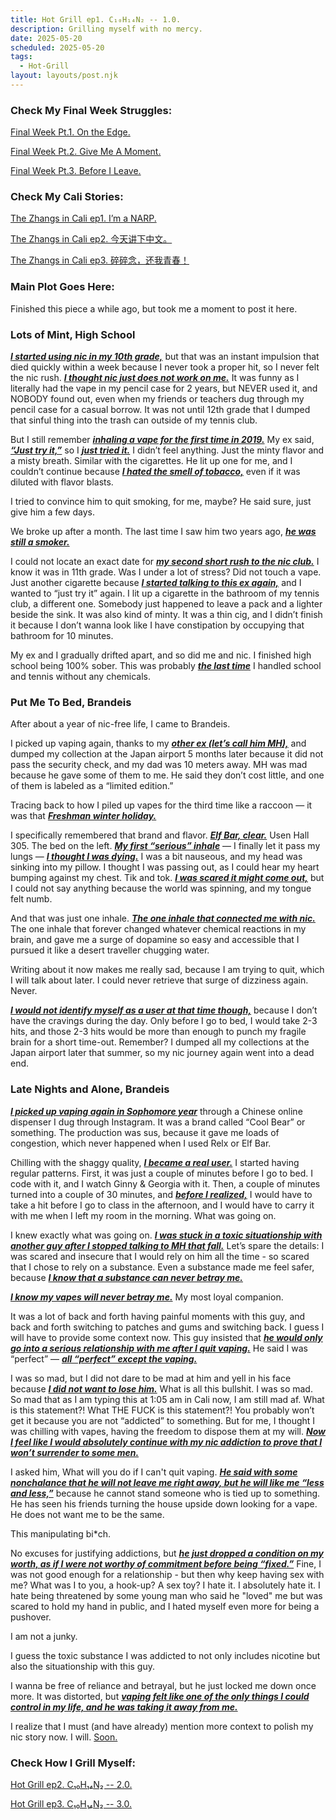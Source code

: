 ```yaml
---
title: Hot Grill ep1. C₁₀H₁₄N₂ -- 1.0.
description: Grilling myself with no mercy.
date: 2025-05-20
scheduled: 2025-05-20
tags:
  - Hot-Grill
layout: layouts/post.njk
---
```


<h3>Check My Final Week Struggles:</h3>
<a href="{{ '/posts/spring2025finalweekpt1/' | url }}">Final Week Pt.1. On the Edge.</a>

<a href="{{ '/posts/spring2025finalweekpt2/' | url }}">Final Week Pt.2. Give Me A Moment.</a>

<a href="{{ '/posts/spring2025finalweekpt3/' | url }}">Final Week Pt.3. Before I Leave.</a>

<h3>Check My Cali Stories:</h3>
<a href="{{ '/posts/calistoryep1/' | url }}">The Zhangs in Cali ep1. I’m a NARP.</a>

<a href="{{ '/posts/calistoryep2/' | url }}">The Zhangs in Cali ep2. 今天讲下中文。</a>

<a href="{{ '/posts/calistoryep3/' | url }}">The Zhangs in Cali ep3. 碎碎念，还我青春！</a>

<h3>Main Plot Goes Here:</h3>

Finished this piece a while ago, but took me a moment to post it here.

<h3>Lots of Mint, High School</h3>

***<u>I started using nic in my 10th grade,***</u> but that was an instant impulsion that died quickly within a week because I never took a proper hit, so I never felt the nic rush. ***<u>I thought nic just does not work on me.***</u> It was funny as I literally had the vape in my pencil case for 2 years, but NEVER used it, and NOBODY found out, even when my friends or teachers dug through my pencil case for a casual borrow. It was not until 12th grade that I dumped that sinful thing into the trash can outside of my tennis club.

But I still remember ***<u>inhaling a vape for the first time in 2019.***</u> My ex said, ***<u>“Just try it,”***</u> so I ***<u>just tried it.***</u> I didn’t feel anything. Just the minty flavor and a misty breath. Similar with the cigarettes. He lit up one for me, and I couldn’t continue because ***<u>I hated the smell of tobacco,***</u> even if it was diluted with flavor blasts.

I tried to convince him to quit smoking, for me, maybe? He said sure, just give him a few days.

We broke up after a month. The last time I saw him two years ago, ***<u>he was still a smoker.***</u>

I could not locate an exact date for ***<u>my second short rush to the nic club.***</u> I know it was in 11th grade. Was I under a lot of stress? Did not touch a vape. Just another cigarette because ***<u>I started talking to this ex again,***</u> and I wanted to “just try it” again. I lit up a cigarette in the bathroom of my tennis club, a different one. Somebody just happened to leave a pack and a lighter beside the sink. It was also kind of minty. It was a thin cig, and I didn’t finish it because I don’t wanna look like I have constipation by occupying that bathroom for 10 minutes.

My ex and I gradually drifted apart, and so did me and nic. I finished high school being 100% sober. This was probably ***<u>the last time***</u> I handled school and tennis without any chemicals.

<h3>Put Me To Bed, Brandeis</h3>

After about a year of nic-free life, I came to Brandeis.

I picked up vaping again, thanks to my ***<u>other ex (let’s call him MH),***</u> and dumped my collection at the Japan airport 5 months later because it did not pass the security check, and my dad was 10 meters away. MH was mad because he gave some of them to me. He said they don’t cost little, and one of them is labeled as a  “limited edition.”

Tracing back to how I piled up vapes for the third time like a raccoon — it was that ***<u>Freshman winter holiday.***</u>

I specifically remembered that brand and flavor. ***<u>Elf Bar, clear.***</u> Usen Hall 305. The bed on the left. ***<u>My first “serious” inhale***</u> — I finally let it pass my lungs — ***<u>I thought I was dying.***</u> I was a bit nauseous, and my head was sinking into my pillow. I thought I was passing out, as I could hear my heart bumping against my chest. Tik and tok. ***<u>I was scared it might come out,***</u> but I could not say anything because the world was spinning, and my tongue felt numb.

And that was just one inhale. ***<u>The one inhale that connected me with nic.***</u> The one inhale that forever changed whatever chemical reactions in my brain, and gave me a surge of dopamine so easy and accessible that I pursued it like a desert traveller chugging water.

Writing about it now makes me really sad, because I am trying to quit, which I will talk about later. I could never retrieve that surge of dizziness again. Never.

***<u>I would not identify myself as a user at that time though,***</u> because I don’t have the cravings during the day. Only before I go to bed, I would take 2-3 hits, and those 2-3 hits would be more than enough to punch my fragile brain for a short time-out. Remember? I dumped all my collections at the Japan airport later that summer, so my nic journey again went into a dead end.

<h3>Late Nights and Alone, Brandeis</h3>

***<u>I picked up vaping again in Sophomore year***</u> through a Chinese online dispenser I dug through Instagram. It was a brand called “Cool Bear” or something. The production was sus, because it gave me loads of congestion, which never happened when I used Relx or Elf Bar.

Chilling with the shaggy quality, ***<u>I became a real user.***</u> I started having regular patterns. First, it was just a couple of minutes before I go to bed. I code with it, and I watch Ginny & Georgia with it. Then, a couple of minutes turned into a couple of 30 minutes, and ***<u>before I realized,***</u> I would have to take a hit before I go to class in the afternoon, and I would have to carry it with me when I left my room in the morning. What was going on.

I knew exactly what was going on. ***<u>I was stuck in a toxic situationship with another guy after I stopped talking to MH that fall.***</u> Let’s spare the details: I was scared and insecure that I would rely on him all the time - so scared that I chose to rely on a substance. Even a substance made me feel safer, because ***<u>I know that a substance can never betray me.***</u>

***<u>I know my vapes will never betray me.***</u> My most loyal companion.

It was a lot of back and forth having painful moments with this guy, and back and forth switching to patches and gums and switching back. I guess I will have to provide some context now. This guy insisted that ***<u>he would only go into a serious relationship with me after I quit vaping.***</u> He said I was “perfect” — ***<u>all “perfect” except the vaping.***</u>

I was so mad, but I did not dare to be mad at him and yell in his face because ***<u>I did not want to lose him.***</u> What is all this bullshit. I was so mad. So mad that as I am typing this at 1:05 am in Cali now, I am still mad af. What is this statement?! What THE FUCK is this statement?! You probably won’t get it because you are not “addicted” to something. But for me, I thought I was chilling with vapes, having the freedom to dispose them at my will. ***<u>Now I feel like I would absolutely continue with my nic addiction to prove that I won’t surrender to some men.***</u>

I asked him, What will you do if I can't quit vaping. ***<u>He said with some nonchalance that he will not leave me right away, but he will like me “less and less,”***</u> because he cannot stand someone who is tied up to something. He has seen his friends turning the house upside down looking for a vape. He does not want me to be the same.

This manipulating bi*ch.

No excuses for justifying addictions, but ***<u>he just dropped a condition on my worth, as if I were not worthy of commitment before being “fixed.”***</u> Fine, I was not good enough for a relationship - but then why keep having sex with me? What was I to you, a hook-up? A sex toy? I hate it. I absolutely hate it. I hate being threatened by some young man who said he "loved" me but was scared to hold my hand in public, and I hated myself even more for being a pushover.

I am not a junky.

I guess the toxic substance I was addicted to not only includes nicotine but also the situationship with this guy.

I wanna be free of reliance and betrayal, but he just locked me down once more. It was distorted, but ***<u>vaping felt like one of the only things I could control in my life, and he was taking it away from me.***</u>

I realize that I must (and have already) mention more context to polish my nic story now. I will. <a href="{{ '/posts/hotgrillep2/' | url }}">Soon.</a>

<h3>Check How I Grill Myself:</h3>
<a href="{{ '/posts/hotgrillep2/' | url }}">Hot Grill ep2. C₁₀H₁₄N₂ -- 2.0.</a>

<a href="{{ '/posts/hotgrillep3/' | url }}">Hot Grill ep3. C₁₀H₁₄N₂ -- 3.0.</a>
